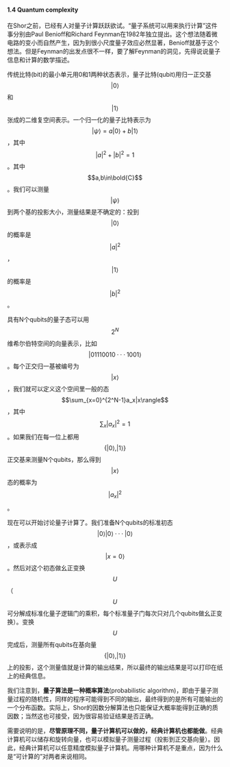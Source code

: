 #### 1.4 Quantum complexity

在Shor之前，已经有人对量子计算跃跃欲试。“量子系统可以用来执行计算”这件事分别由Paul Benioff和Richard Feynman在1982年独立提出。这个想法随着微电路的变小而自然产生，因为到很小尺度量子效应必然显著，Benioff就基于这个想法。但是Feynman的出发点很不一样，要了解Feynman的洞见，先得说说量子信息和计算的数学描述。

传统比特(bit)的最小单元用0和1两种状态表示，量子比特(qubit)用归一正交基$$|0\rangle$$和$$|1\rangle$$张成的二维复空间表示。一个归一化的量子比特表示为$$|\psi\rangle=a|0\rangle	+b|1\rangle$$，其中$$|a|^2+|b|^2=1$$。其中$$a,b\in\bold{C}$$。我们可以测量$$|\psi\rangle$$到两个基的投影大小，测量结果是不确定的：投到$$|0\rangle$$的概率是$$|a|^2$$，$$|1\rangle$$的概率是$$|b|^2$$。

具有N个qubits的量子态可以用$$2^N$$维希尔伯特空间的向量表示，比如$$|01110010 · · ·1001\rangle$$。每个正交归一基被编号为$$|x\rangle$$，我们就可以定义这个空间里一般的态$$\sum_{x=0}^{2^N-1}a_x|x\rangle$$，其中$$\sum_x|a_x|^2=1$$。如果我们在每一位上都用$$\{|0\rangle,|1\rangle\}$$正交基来测量N个qubits，那么得到$$|x\rangle$$态的概率为$$|a_x|^2$$。

现在可以开始讨论量子计算了。我们准备N个qubits的标准初态$$|0\rangle|0\rangle · · · |0\rangle$$，或表示成$$|x=0\rangle$$。然后对这个初态做幺正变换$$U$$（$$U$$可分解成标准化量子逻辑门的乘积，每个标准量子门每次只对几个qubits做幺正变换）。变换$$U$$完成后，测量所有qubits在基向量$$\{|0\rangle,|1\rangle\}$$上的投影，这个测量值就是计算的输出结果，所以最终的输出结果是可以打印在纸上的经典信息。

我们注意到，**量子算法是一种概率算法**(probabilistic algorithm)，即由于量子测量过程的随机性，同样的程序可能得到不同的输出，最终得到的是所有可能输出的一个分布函数。实际上，Shor的因数分解算法也只能保证大概率能得到正确的质因数；当然这也可接受，因为很容易验证结果是否正确。

需要说明的是，**尽管原理不同，量子计算机可以做的，经典计算机也都能做**。经典计算机可以储存和旋转向量，也可以模拟量子测量过程（投影到正交基向量）。因此，经典计算机可以任意精度模拟量子计算机。用哪种计算机不是重点，因为什么是“可计算的”对两者来说相同。